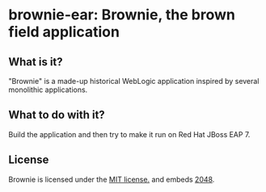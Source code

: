 brownie-ear: Brownie, the brown field application
=================================================

What is it?
-----------

"Brownie" is a made-up historical WebLogic application inspired by several monolithic applications.


What to do with it?
-------------------

Build the application and then try to make it run on Red Hat JBoss EAP 7.


License
-------

Brownie is licensed under the [MIT license.](./LICENSE.txt) and embeds [2048](https://github.com/gabrielecirulli/2048).



